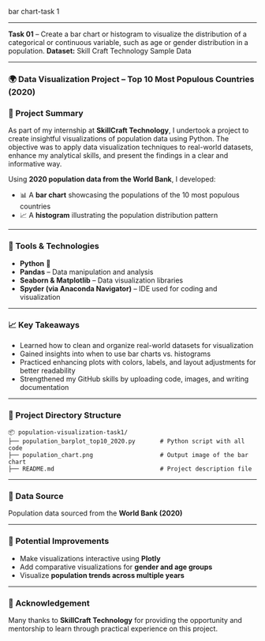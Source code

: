 bar chart-task 1

---

**Task 01** – Create a bar chart or histogram to visualize the distribution of a categorical or continuous variable, such as age or gender distribution in a population.
**Dataset:** Skill Craft Technology Sample Data

---

### 🌍 Data Visualization Project – Top 10 Most Populous Countries (2020)

### 📌 Project Summary

As part of my internship at **SkillCraft Technology**, I undertook a project to create insightful visualizations of population data using Python. The objective was to apply data visualization techniques to real-world datasets, enhance my analytical skills, and present the findings in a clear and informative way.

Using **2020 population data from the World Bank**, I developed:

* 📊 A **bar chart** showcasing the populations of the 10 most populous countries
* 📈 A **histogram** illustrating the population distribution pattern

---

### 🧰 Tools & Technologies

* **Python** 🐍
* **Pandas** – Data manipulation and analysis
* **Seaborn & Matplotlib** – Data visualization libraries
* **Spyder (via Anaconda Navigator)** – IDE used for coding and visualization

---

### 📈 Key Takeaways

* Learned how to clean and organize real-world datasets for visualization
* Gained insights into when to use bar charts vs. histograms
* Practiced enhancing plots with colors, labels, and layout adjustments for better readability
* Strengthened my GitHub skills by uploading code, images, and writing documentation

---

### 📁 Project Directory Structure

```
📦 population-visualization-task1/
├── population_barplot_top10_2020.py       # Python script with all code
├── population_chart.png                   # Output image of the bar chart
├── README.md                              # Project description file
```

---

### 🔗 Data Source

Population data sourced from the **World Bank (2020)**

---

### 🎯 Potential Improvements

* Make visualizations interactive using **Plotly**
* Add comparative visualizations for **gender and age groups**
* Visualize **population trends across multiple years**

---

### 🙌 Acknowledgement

Many thanks to **SkillCraft Technology** for providing the opportunity and mentorship to learn through practical experience on this project.


